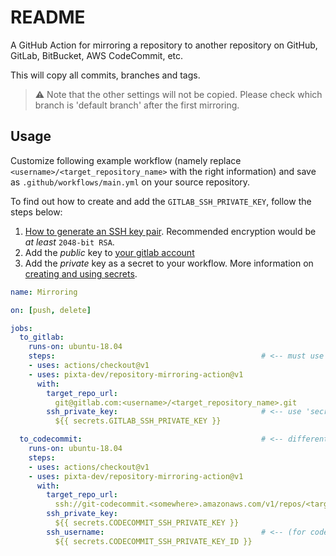 # README

A GitHub Action for mirroring a repository to another repository on GitHub, GitLab, BitBucket, AWS CodeCommit, etc.

This will copy all commits, branches and tags.

>⚠️ Note that the other settings will not be copied. Please check which branch is 'default branch' after the first mirroring.

## Usage

Customize following example workflow (namely replace `<username>/<target_repository_name>` with the right information) and save as `.github/workflows/main.yml` on your source repository.

To find out how to create and add the `GITLAB_SSH_PRIVATE_KEY`, follow the steps below:
1. [How to generate an SSH key pair](https://docs.gitlab.com/ee/ssh/#generate-an-ssh-key-pair). Recommended encryption would be _at least_ `2048-bit RSA`.
2. Add the _public_ key to [your gitlab account](https://gitlab.com/-/profile/keys)
3. Add the _private_ key as a secret to your workflow. More information on [creating and using secrets](https://help.github.com/en/actions/automating-your-workflow-with-github-actions/creating-and-using-encrypted-secrets).


```yaml
name: Mirroring

on: [push, delete]

jobs:
  to_gitlab:
    runs-on: ubuntu-18.04
    steps:                                              # <-- must use actions/checkout@v1 before mirroring!
    - uses: actions/checkout@v1
    - uses: pixta-dev/repository-mirroring-action@v1
      with:
        target_repo_url:
          git@gitlab.com:<username>/<target_repository_name>.git
        ssh_private_key:                                # <-- use 'secrets' to pass credential information.
          ${{ secrets.GITLAB_SSH_PRIVATE_KEY }}

  to_codecommit:                                        # <-- different jobs are executed in parallel.
    runs-on: ubuntu-18.04
    steps:
    - uses: actions/checkout@v1
    - uses: pixta-dev/repository-mirroring-action@v1
      with:
        target_repo_url:
          ssh://git-codecommit.<somewhere>.amazonaws.com/v1/repos/<target_repository_name>
        ssh_private_key:
          ${{ secrets.CODECOMMIT_SSH_PRIVATE_KEY }}
        ssh_username:                                   # <-- (for codecommit) you need to specify ssh-key-id as ssh username.
          ${{ secrets.CODECOMMIT_SSH_PRIVATE_KEY_ID }}
```
